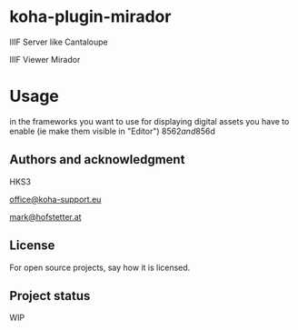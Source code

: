 # koha-plugin-mirador

IIIF Server like Cantaloupe

IIIF Viewer Mirador
# Usage
in the frameworks you want to use for displaying digital assets you have to enable (ie make them visible in "Editor") 856$2 and 856$d 

## Authors and acknowledgment
HKS3

office@koha-support.eu

mark@hofstetter.at

## License
For open source projects, say how it is licensed.

## Project status

WIP
